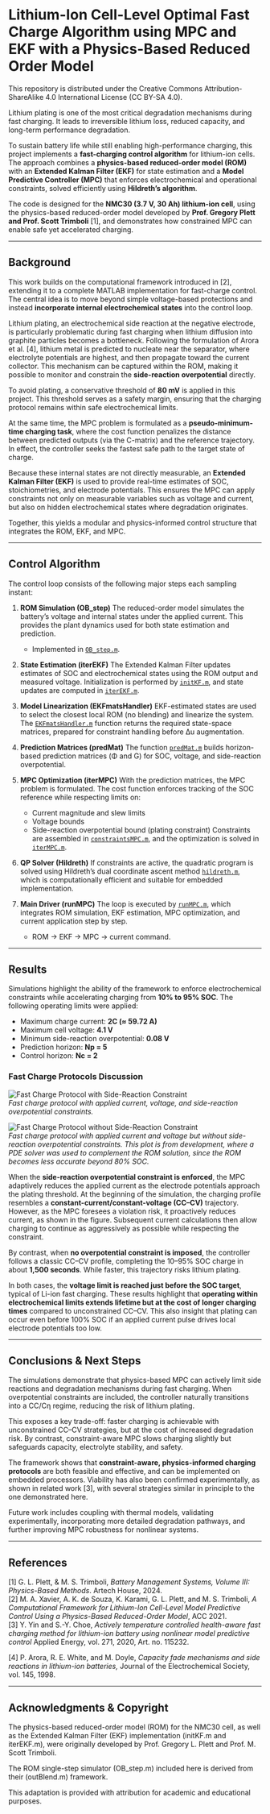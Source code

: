 # Lithium-Ion Cell-Level Optimal Fast Charge Algorithm using MPC and EKF with a Physics-Based Reduced Order Model
This repository is distributed under the Creative Commons Attribution-ShareAlike 4.0 International License (CC BY-SA 4.0).

Lithium plating is one of the most critical degradation mechanisms during fast charging. It leads to irreversible lithium loss, reduced capacity, and long-term performance degradation.

To sustain battery life while still enabling high-performance charging, this project implements a **fast-charging control algorithm** for lithium-ion cells. The approach combines a **physics-based reduced-order model (ROM)** with an **Extended Kalman Filter (EKF)** for state estimation and a **Model Predictive Controller (MPC)** that enforces electrochemical and operational constraints, solved efficiently using **Hildreth’s algorithm**.

The code is designed for the **NMC30 (3.7 V, 30 Ah) lithium-ion cell**, using the physics-based reduced-order model developed by **Prof. Gregory Plett and Prof. Scott Trimboli** \[1], and demonstrates how constrained MPC can enable safe yet accelerated charging.

---

## Background

This work builds on the computational framework introduced in \[2], extending it to a complete MATLAB implementation for fast-charge control. The central idea is to move beyond simple voltage-based protections and instead **incorporate internal electrochemical states** into the control loop.

Lithium plating, an electrochemical side reaction at the negative electrode, is particularly problematic during fast charging when lithium diffusion into graphite particles becomes a bottleneck. Following the formulation of Arora et al. \[4], lithium metal is predicted to nucleate near the separator, where electrolyte potentials are highest, and then propagate toward the current collector. This mechanism can be captured within the ROM, making it possible to monitor and constrain the **side-reaction overpotential** directly.

To avoid plating, a conservative threshold of **80 mV** is applied in this project. This threshold serves as a safety margin, ensuring that the charging protocol remains within safe electrochemical limits.

At the same time, the MPC problem is formulated as a **pseudo-minimum-time charging task**, where the cost function penalizes the distance between predicted outputs (via the C-matrix) and the reference trajectory. In effect, the controller seeks the fastest safe path to the target state of charge.

Because these internal states are not directly measurable, an **Extended Kalman Filter (EKF)** is used to provide real-time estimates of SOC, stoichiometries, and electrode potentials. This ensures the MPC can apply constraints not only on measurable variables such as voltage and current, but also on hidden electrochemical states where degradation originates.

Together, this yields a modular and physics-informed control structure that integrates the ROM, EKF, and MPC.

---

## Control Algorithm

The control loop consists of the following major steps each sampling instant:

1. **ROM Simulation (OB\_step)**
   The reduced-order model simulates the battery’s voltage and internal states under the applied current. This provides the plant dynamics used for both state estimation and prediction.
   * Implemented in [`OB_step.m`](src/MPC-EKF4FastCharge/OB_step.m).

2. **State Estimation (iterEKF)**
   The Extended Kalman Filter updates estimates of SOC and electrochemical states using the ROM output and measured voltage. Initialization is performed by [`initKF.m`](src/UTILITY/initKF.m), and state updates are computed in [`iterEKF.m`](src/UTILITY/iterEKF.m).

3. **Model Linearization (EKFmatsHandler)**
      EKF-estimated states are used to select the closest local ROM (no blending) and linearize the system. The [`EKFmatsHandler.m`](src/MPC-EKF4FastCharge/EKFmatsHandler.m) function returns the required state-space matrices, prepared for constraint handling before Δu augmentation.

4. **Prediction Matrices (predMat)**
   The function [`predMat.m`](src/MPC-EKF4FastCharge/predMat.m) builds horizon-based prediction matrices (Φ and G) for SOC, voltage, and side-reaction overpotential.

5. **MPC Optimization (iterMPC)**
   With the prediction matrices, the MPC problem is formulated. The cost function enforces tracking of the SOC reference while respecting limits on:
     * Current magnitude and slew limits
     * Voltage bounds
     * Side-reaction overpotential bound (plating constraint)
   Constraints are assembled in [`constraintsMPC.m`](src/MPC-EKF4FastCharge/constraintsMPC.m), and the optimization is solved in [`iterMPC.m`](src/MPC-EKF4FastCharge/iterMPC.m).

6. **QP Solver (Hildreth)**
   If constraints are active, the quadratic program is solved using Hildreth’s dual coordinate ascent method [`hildreth.m`](src/MPC-EKF4FastCharge/hildreth.m), which is computationally efficient and suitable for embedded implementation.

7. **Main Driver (runMPC)**
   The loop is executed by [`runMPC.m`](src/MPC-EKF4FastCharge/runMPC.m), which integrates ROM simulation, EKF estimation, MPC optimization, and current application step by step.
   * ROM → EKF → MPC → current command.

---

## Results

Simulations highlight the ability of the framework to enforce electrochemical constraints while accelerating charging from **10% to 95% SOC**.
The following operating limits were applied:

* Maximum charge current: **2C (≈ 59.72 A)**
* Maximum cell voltage: **4.1 V**
* Minimum side-reaction overpotential: **0.08 V**
* Prediction horizon: **Np = 5**
* Control horizon: **Nc = 2**


### Fast Charge Protocols Discussion
![Fast Charge Protocol with Side-Reaction Constraint](assets/MPCEKF1095Phise.png)  
*Fast charge protocol with applied current, voltage, and side-reaction overpotential constraints.*  


![Fast Charge Protocol without Side-Reaction Constraint](assets/MPCEKF1095WOPhise.png)  
*Fast charge protocol with applied current and voltage but without side-reaction overpotential constraints. This plot is from development, where a PDE solver was used to complement the ROM solution, since the ROM becomes less accurate beyond 80% SOC.*  


When the **side-reaction overpotential constraint is enforced**, the MPC adaptively reduces the applied current as the electrode potentials approach the plating threshold. At the beginning of the simulation, the charging profile resembles a **constant-current/constant-voltage (CC–CV)** trajectory. However, as the MPC foresees a violation risk, it proactively reduces current, as shown in the figure. Subsequent current calculations then allow charging to continue as aggressively as possible while respecting the constraint.

By contrast, when **no overpotential constraint is imposed**, the controller follows a classic CC–CV profile, completing the 10–95% SOC charge in about **1,500 seconds**. While faster, this trajectory risks lithium plating.

In both cases, the **voltage limit is reached just before the SOC target**, typical of Li-ion fast charging. These results highlight that **operating within electrochemical limits extends lifetime but at the cost of longer charging times** compared to unconstrained CC–CV. This also insight that plating can occur even before 100% SOC if an applied current pulse drives local electrode potentials too low.


---

## Conclusions & Next Steps

The simulations demonstrate that physics-based MPC can actively limit side reactions and degradation mechanisms during fast charging. When overpotential constraints are included, the controller naturally transitions into a CC/Cη regime, reducing the risk of lithium plating.

This exposes a key trade-off: faster charging is achievable with unconstrained CC–CV strategies, but at the cost of increased degradation risk. By contrast, constraint-aware MPC slows charging slightly but safeguards capacity, electrolyte stability, and safety.

The framework shows that **constraint-aware, physics-informed charging protocols** are both feasible and effective, and can be implemented on embedded processors. Viability has also been confirmed experimentally, as shown in related work [3], with several strategies similar in principle to the one demonstrated here.

Future work includes coupling with thermal models, validating experimentally, incorporating more detailed degradation pathways, and further improving MPC robustness for nonlinear systems.


---

## References

[1] G. L. Plett, & M. S. Trimboli, *Battery Management Systems, Volume III: Physics-Based Methods*. Artech House, 2024.  
[2] M. A. Xavier, A. K. de Souza, K. Karami, G. L. Plett, and M. S. Trimboli, *A Computational Framework for Lithium-Ion Cell-Level Model Predictive Control Using a Physics-Based Reduced-Order Model*, ACC 2021.  
[3] Y. Yin and S.-Y. Choe, *Actively temperature controlled health-aware fast charging method for lithium-ion battery using nonlinear model predictive control* Applied Energy, vol. 271, 2020, Art. no. 115232. 

[4] P. Arora, R. E. White, and M. Doyle, *Capacity fade mechanisms and side reactions in lithium-ion batteries,* Journal of the Electrochemical Society, vol. 145, 1998.

---

## Acknowledgments & Copyright

The physics-based reduced-order model (ROM) for the NMC30 cell, as well as the Extended Kalman Filter (EKF) implementation (initKF.m and iterEKF.m), were originally developed by Prof. Gregory L. Plett and Prof. M. Scott Trimboli.

The ROM single-step simulator (OB_step.m) included here is derived from their (outBlend.m) framework.

This adaptation is provided with attribution for academic and educational purposes.